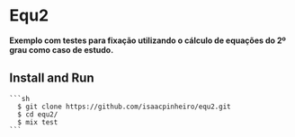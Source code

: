 # Equ2

**Exemplo com testes para fixação utilizando o cálculo de equações do 2º grau como caso de estudo.**

## Install and Run

    ```sh
      $ git clone https://github.com/isaacpinheiro/equ2.git
      $ cd equ2/
      $ mix test
    ```

